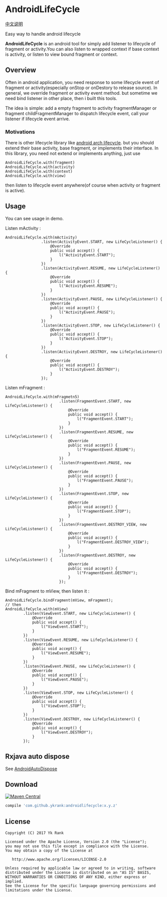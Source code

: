 ﻿# AndroidLifeCycle

[中文说明][chinese-readme]

Easy way to handle android lifecycle

**AndroidLifeCycle** is an android tool for simply add listener to lifecycle of fragment or activity.You can also listen to wrapped context if base context is activity, or listen to view bound fragment or context. 

Overview
--------
Often in android application, you need response to some lifecycle event of fragment or activity(especially onStop or onDestory to release source). In general, we override fragment or activity event method. but sometime we need bind listener in other place, then i built this tools.

The idea is simple: add a empty fragment to activity fragmentManager or fragment childFragmentManager to dispatch lifecycle event, call your listener if lifecycle event arrive.

### Motivations
There is other lifecycle library like [android arch lifecycle][android-arc-lifecycle]. but you should extend their base activity, base fragment, or implements their interface. In this library, you need not extend or implements anything, just use 
```
AndroidLifeCycle.with(fragment)
AndroidLifeCycle.with(activity)
AndroidLifeCycle.with(context)
AndroidLifeCycle.with(view)
```
then listen to lifecycle event anywhere(of course when activity or fragment is active).

Usage
--------
You can see usage in demo.

Listen mActivity :
```
AndroidLifeCycle.with(mActivity)
                .listen(ActivityEvent.START, new LifeCycleListener() {
                    @Override
                    public void accept() {
                        l("ActivityEvent.START");
                    }
                })
                .listen(ActivityEvent.RESUME, new LifeCycleListener() {
                    @Override
                    public void accept() {
                        l("ActivityEvent.RESUME");
                    }
                })
                .listen(ActivityEvent.PAUSE, new LifeCycleListener() {
                    @Override
                    public void accept() {
                        l("ActivityEvent.PAUSE");
                    }
                })
                .listen(ActivityEvent.STOP, new LifeCycleListener() {
                    @Override
                    public void accept() {
                        l("ActivityEvent.STOP");
                    }
                })
                .listen(ActivityEvent.DESTROY, new LifeCycleListener() {
                    @Override
                    public void accept() {
                        l("ActivityEvent.DESTROY");
                    }
                });
```
Listen mFragment :
```
AndroidLifeCycle.with(mFragmetn5)
                        .listen(FragmentEvent.START, new LifeCycleListener() {
                            @Override
                            public void accept() {
                                l("FragmentEvent.START");
                            }
                        })
                        .listen(FragmentEvent.RESUME, new LifeCycleListener() {
                            @Override
                            public void accept() {
                                l("FragmentEvent.RESUME");
                            }
                        })
                        .listen(FragmentEvent.PAUSE, new LifeCycleListener() {
                            @Override
                            public void accept() {
                                l("FragmentEvent.PAUSE");
                            }
                        })
                        .listen(FragmentEvent.STOP, new LifeCycleListener() {
                            @Override
                            public void accept() {
                                l("FragmentEvent.STOP");
                            }
                        })
                        .listen(FragmentEvent.DESTROY_VIEW, new LifeCycleListener() {
                            @Override
                            public void accept() {
                                l("FragmentEvent.DESTROY_VIEW");
                            }
                        })
                        .listen(FragmentEvent.DESTROY, new LifeCycleListener() {
                            @Override
                            public void accept() {
                                l("FragmentEvent.DESTROY");
                            }
                        });
```
Bind mFragment to mView, then listen it :
```
AndroidLifeCycle.bindFragment(mView, mFragment);
// then
AndroidLifeCycle.with(mView)
        .listen(ViewEvent.START, new LifeCycleListener() {
            @Override
            public void accept() {
                l("ViewEvent.START");
            }
        })
        .listen(ViewEvent.RESUME, new LifeCycleListener() {
            @Override
            public void accept() {
                l("ViewEvent.RESUME");
            }
        })
        .listen(ViewEvent.PAUSE, new LifeCycleListener() {
            @Override
            public void accept() {
                l("ViewEvent.PAUSE");
            }
        })
        .listen(ViewEvent.STOP, new LifeCycleListener() {
            @Override
            public void accept() {
                l("ViewEvent.STOP");
            }
        })
        .listen(ViewEvent.DESTROY, new LifeCycleListener() {
            @Override
            public void accept() {
                l("ViewEvent.DESTROY");
            }
        });
```

Rxjava auto dispose
--------
See [AndroidAutoDispose][androidautodispose]

Download
--------
[![Maven Central](https://img.shields.io/maven-central/v/com.github.ykrank/androidlifecycle.svg)](https://mvnrepository.com/artifact/com.github.ykrank/androidlifecycle)

```gradle
compile 'com.github.ykrank:androidlifecycle:x.y.z'
```

License
-------
    Copyright (C) 2017 Yk Rank

    Licensed under the Apache License, Version 2.0 (the "License");
    you may not use this file except in compliance with the License.
    You may obtain a copy of the License at

       http://www.apache.org/licenses/LICENSE-2.0

    Unless required by applicable law or agreed to in writing, software
    distributed under the License is distributed on an "AS IS" BASIS,
    WITHOUT WARRANTIES OR CONDITIONS OF ANY KIND, either express or implied.
    See the License for the specific language governing permissions and
    limitations under the License.

[android-arc-lifecycle]: https://developer.android.com/topic/libraries/architecture/lifecycle.html
[androidautodispose]: https://github.com/ykrank/AndroidAutoDispose
[chinese-readme]: https://github.com/ykrank/AndroidLifeCycle/blob/master/README-ZH.md